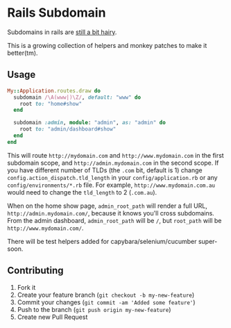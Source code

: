 # Rails Subdomain

Subdomains in rails are [still a bit hairy](https://gist.github.com/1939812).

This is a growing collection of helpers and monkey patches to make it better(tm).

## Usage

```ruby
My::Application.routes.draw do
  subdomain /\A(www|)\Z/, default: "www" do
    root to: "home#show"
  end

  subdomain :admin, module: "admin", as: "admin" do
    root to: "admin/dashboard#show"
  end
end
```

This will route `http://mydomain.com` and `http://www.mydomain.com` in the
first subdomain scope, and `http://admin.mydomain.com` in the second scope.
If you have different number of TLDs (the `.com` bit, default is 1) change
`config.action_dispatch.tld_length` in your `config/application.rb` or
any `config/environments/*.rb` file. For example, `http://www.mydomain.com.au`
would need to change the `tld_length` to 2 (`.com.au`).

When on the home show page, `admin_root_path` will render a full URL,
`http://admin.mydomain.com/`, because it knows you'll cross subdomains.
From the admin dashboard, `admin_root_path` will be `/`, but `root_path`
will be `http://www.mydomain.com/`.

There will be test helpers added for capybara/selenium/cucumber super-soon.

## Contributing

1. Fork it
2. Create your feature branch (`git checkout -b my-new-feature`)
3. Commit your changes (`git commit -am 'Added some feature'`)
4. Push to the branch (`git push origin my-new-feature`)
5. Create new Pull Request

